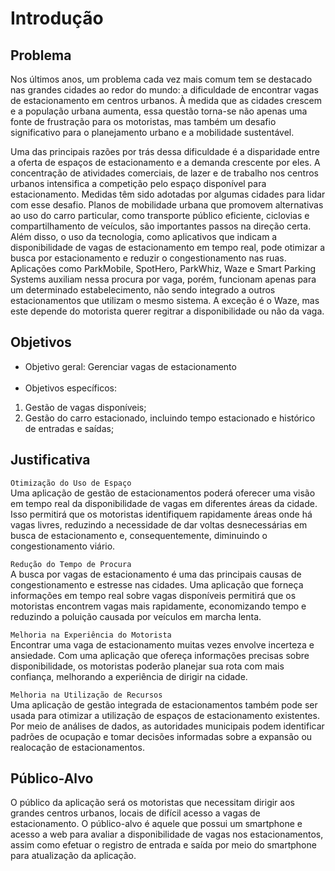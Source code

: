 # Introdução

## Problema

Nos últimos anos, um problema cada vez mais comum tem se destacado nas grandes cidades ao redor do mundo: a dificuldade de encontrar vagas de estacionamento em centros urbanos. À medida que as cidades crescem e a população urbana aumenta, essa questão torna-se não apenas uma fonte de frustração para os motoristas, mas também um desafio significativo para o planejamento urbano e a mobilidade sustentável.

Uma das principais razões por trás dessa dificuldade é a disparidade entre a oferta de espaços de estacionamento e a demanda crescente por eles. A concentração de atividades comerciais, de lazer e de trabalho nos centros urbanos intensifica a competição pelo espaço disponível para estacionamento. Medidas têm sido adotadas por algumas cidades para lidar com esse desafio. Planos de mobilidade urbana que promovem alternativas ao uso do carro particular, como transporte público eficiente, ciclovias e compartilhamento de veículos, são importantes passos na direção certa. Além disso, o uso da tecnologia, como aplicativos que indicam a disponibilidade de vagas de estacionamento em tempo real, pode otimizar a busca por estacionamento e reduzir o congestionamento nas ruas. Aplicações como ParkMobile, SpotHero, ParkWhiz, Waze e Smart Parking Systems auxiliam nessa procura por vaga, porém, funcionam apenas para um determinado estabelecimento, não sendo integrado a outros estacionamentos que utilizam o mesmo sistema. A exceção é o Waze, mas este depende do motorista querer regitrar a disponibilidade ou não da vaga.

## Objetivos

- Objetivo geral: Gerenciar vagas de estacionamento<br><br>
- Objetivos específicos: 
1. Gestão de vagas disponíveis;
2. Gestão do carro estacionado, incluindo tempo estacionado e histórico de entradas e saídas;

## Justificativa

`Otimização do Uso de Espaço`<br>
Uma aplicação de gestão de estacionamentos poderá oferecer uma visão em tempo real da disponibilidade de vagas em diferentes áreas da cidade. Isso permitirá que os motoristas identifiquem rapidamente áreas onde há vagas livres, reduzindo a necessidade de dar voltas desnecessárias em busca de estacionamento e, consequentemente, diminuindo o congestionamento viário.

`Redução do Tempo de Procura`<br>
A busca por vagas de estacionamento é uma das principais causas de congestionamento e estresse nas cidades. Uma aplicação que forneça informações em tempo real sobre vagas disponíveis permitirá que os motoristas encontrem vagas mais rapidamente, economizando tempo e reduzindo a poluição causada por veículos em marcha lenta.

`Melhoria na Experiência do Motorista`<br>
Encontrar uma vaga de estacionamento muitas vezes envolve incerteza e ansiedade. Com uma aplicação que ofereça informações precisas sobre disponibilidade, os motoristas poderão planejar sua rota com mais confiança, melhorando a experiência de dirigir na cidade.

`Melhoria na Utilização de Recursos`<br>
Uma aplicação de gestão integrada de estacionamentos também pode ser usada para otimizar a utilização de espaços de estacionamento existentes. Por meio de análises de dados, as autoridades municipais podem identificar padrões de ocupação e tomar decisões informadas sobre a expansão ou realocação de estacionamentos.

## Público-Alvo

O público da aplicação será os motoristas que necessitam dirigir aos grandes centros urbanos, locais de difícil acesso a vagas de estacionamento. O público-alvo é aquele que possui um smartphone e acesso a web para avaliar a disponibilidade de vagas nos estacionamentos, assim como efetuar o registro de entrada e saída por meio do smartphone para atualização da aplicação. 
